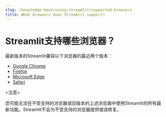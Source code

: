 ```yaml
---
slug: /knowledge-base/using-streamlit/supported-browsers
title: What browsers does Streamlit support?
---
```


# Streamlit支持哪些浏览器？

最新版本的Streamlit兼容以下浏览器的最近两个版本：

- [Google Chrome](https://www.google.com/chrome/browser)
- [Firefox](https://www.mozilla.org/en-US/firefox/new/)
- [Microsoft Edge](https://www.microsoft.com/windows/microsoft-edge)
- [Safari](https://www.apple.com/safari/)

<注意>

您可能无法在不受支持的浏览器或旧版本的上述浏览器中使用Streamlit的所有最新功能。Streamlit不会为不受支持的浏览器提供错误修复。

</Note>